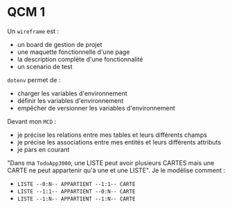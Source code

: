 # QCM 1

Un `wireframe` est : 
- un board de gestion de projet
- une maquette fonctionnelle d'une page
- la description complète d'une fonctionnalité
- un scenario de test


`dotenv` permet de :
- charger les variables d'environnement
- définir les variables d'environnement
- empêcher de versionner les variables d'environnement


Devant mon `MCD` :
- je précise les relations entre mes tables et leurs différents champs
- je précise les associations entre mes entités et leurs différents attributs
- je pars en courant


"Dans ma `TodoApp3000`, une LISTE peut avoir plusieurs CARTES mais une CARTE ne peut appartenir qu'à une et une LISTE". Je le modélise comment : 
- `LISTE --0:N-- APPARTIENT --1:1-- CARTE`
- `LISTE --1:1-- APPARTIENT --0:N-- CARTE`
- `LISTE --1:N-- APPARTIENT --1:N-- CARTE`